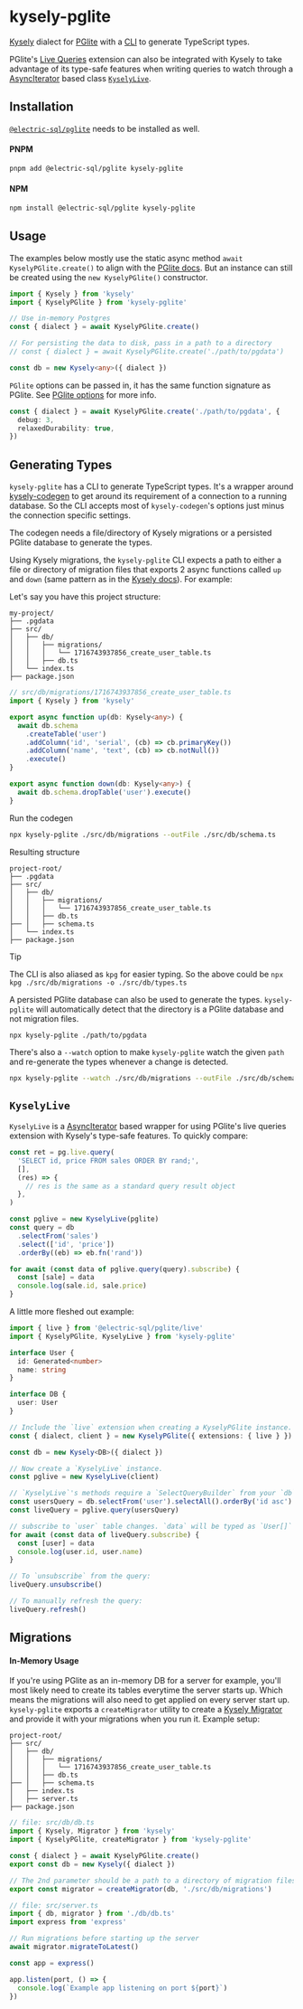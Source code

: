 # kysely-pglite

[Kysely](https://github.com/kysely-org/kysely) dialect for [PGlite](https://github.com/electric-sql/pglite) with a [CLI](#generating-types) to generate TypeScript types.

PGlite's [Live Queries](https://pglite.dev/docs/live-queries) extension can also be integrated with Kysely to take advantage of its type-safe features when writing queries to watch through a [AsyncIterator](https://developer.mozilla.org/en-US/docs/Web/JavaScript/Reference/Global_Objects/AsyncIterator) based class [`KyselyLive`](#kyselylive-usage).

## Installation

[`@electric-sql/pglite`](https://github.com/electric-sql/pglite) needs to be installed as well.

#### PNPM

```bash
pnpm add @electric-sql/pglite kysely-pglite
```

#### NPM

```bash
npm install @electric-sql/pglite kysely-pglite
```

## Usage

The examples below mostly use the static async method `await KyselyPGlite.create()` to align with the [PGlite docs](https://pglite.dev/docs/api#main-constructor). But an instance can still be created using the `new KyselyPGlite()` constructor.

```typescript
import { Kysely } from 'kysely'
import { KyselyPGlite } from 'kysely-pglite'

// Use in-memory Postgres
const { dialect } = await KyselyPGlite.create()

// For persisting the data to disk, pass in a path to a directory
// const { dialect } = await KyselyPGlite.create('./path/to/pgdata')

const db = new Kysely<any>({ dialect })
```

`PGlite` options can be passed in, it has the same function signature as PGlite. See [PGlite options](https://pglite.dev/docs/api#options) for more info.

```typescript
const { dialect } = await KyselyPGlite.create('./path/to/pgdata', {
  debug: 3,
  relaxedDurability: true,
})
```

## Generating Types

`kysely-pglite` has a CLI to generate TypeScript types. It's a wrapper around [kysely-codegen](https://github.com/RobinBlomberg/kysely-codegen) to get around its requirement of a connection to a running database. So the CLI accepts most of `kysely-codegen`'s options just minus the connection specific settings.

The codegen needs a file/directory of Kysely migrations or a persisted PGlite database to generate the types.

Using Kysely migrations, the `kysely-pglite` CLI expects a path to either a file or directory of migration files that exports 2 async functions called `up` and `down` (same pattern as in the [Kysely docs](https://kysely.dev/docs/migrations#migration-files)). For example:

Let's say you have this project structure:

```
my-project/
├── .pgdata
├── src/
│   ├── db/
│   │   ├── migrations/
│   │   │   └── 1716743937856_create_user_table.ts
│   │   ├── db.ts
│   └── index.ts
├── package.json
```

```typescript
// src/db/migrations/1716743937856_create_user_table.ts
import { Kysely } from 'kysely'

export async function up(db: Kysely<any>) {
  await db.schema
    .createTable('user')
    .addColumn('id', 'serial', (cb) => cb.primaryKey())
    .addColumn('name', 'text', (cb) => cb.notNull())
    .execute()
}

export async function down(db: Kysely<any>) {
  await db.schema.dropTable('user').execute()
}
```

Run the codegen

```bash
npx kysely-pglite ./src/db/migrations --outFile ./src/db/schema.ts
```

Resulting structure

```
project-root/
├── .pgdata
├── src/
│   ├── db/
│   │   ├── migrations/
│   │   │   └── 1716743937856_create_user_table.ts
│   │   ├── db.ts
├── │   ├── schema.ts
│   └── index.ts
├── package.json
```

> [!TIP]
> The CLI is also aliased as `kpg` for easier typing. So the above could be `npx kpg ./src/db/migrations -o ./src/db/types.ts`

A persisted PGlite database can also be used to generate the types. `kysely-pglite` will automatically detect that the directory is a PGlite database and not migration files.

```bash
npx kysely-pglite ./path/to/pgdata
```

There's also a `--watch` option to make `kysely-pglite` watch the given `path` and re-generate the types whenever a change is detected.

```bash
npx kysely-pglite --watch ./src/db/migrations --outFile ./src/db/schema.ts
```

## `KyselyLive`

`KyselyLive` is a [AsyncIterator](https://developer.mozilla.org/en-US/docs/Web/JavaScript/Reference/Global_Objects/AsyncIterator) based wrapper for using PGlite's live queries extension with Kysely's type-safe features. To quickly compare:

```typescript
const ret = pg.live.query(
  'SELECT id, price FROM sales ORDER BY rand;',
  [],
  (res) => {
    // res is the same as a standard query result object
  },
)

const pglive = new KyselyLive(pglite)
const query = db
  .selectFrom('sales')
  .select(['id', 'price'])
  .orderBy((eb) => eb.fn('rand'))

for await (const data of pglive.query(query).subscribe) {
  const [sale] = data
  console.log(sale.id, sale.price)
}
```

A little more fleshed out example:

```typescript
import { live } from '@electric-sql/pglite/live'
import { KyselyPGlite, KyselyLive } from 'kysely-pglite'

interface User {
  id: Generated<number>
  name: string
}

interface DB {
  user: User
}

// Include the `live` extension when creating a KyselyPGlite instance. `client` here is the PGlite instance that the Dialect is using.
const { dialect, client } = new KyselyPGlite({ extensions: { live } })

const db = new Kysely<DB>({ dialect })

// Now create a `KyselyLive` instance.
const pglive = new KyselyLive(client)

// `KyselyLive`'s methods require a `SelectQueryBuilder` from your `db` to infer the type of the data your query subscription will emit.
const usersQuery = db.selectFrom('user').selectAll().orderBy('id asc')
const liveQuery = pglive.query(usersQuery)

// subscribe to `user` table changes. `data` will be typed as `User[]`
for await (const data of liveQuery.subscribe) {
  const [user] = data
  console.log(user.id, user.name)
}

// To `unsubscribe` from the query:
liveQuery.unsubscribe()

// To manually refresh the query:
liveQuery.refresh()
```

## Migrations

#### In-Memory Usage

If you're using PGlite as an in-memory DB for a server for example, you'll most likely need to create its tables everytime the server starts up. Which means the migrations will also need to get applied on every server start up. `kysely-pglite` exports a `createMigrator` utility to create a [Kysely Migrator](https://kysely-org.github.io/kysely-apidoc/classes/Migrator.html) and provide it with your migrations when you run it. Example setup:

```
project-root/
├── src/
│   ├── db/
│   │   ├── migrations/
│   │   │   └── 1716743937856_create_user_table.ts
│   │   ├── db.ts
├── │   ├── schema.ts
│   ├── index.ts
│   ├── server.ts
├── package.json
```

```typescript
// file: src/db/db.ts
import { Kysely, Migrator } from 'kysely'
import { KyselyPGlite, createMigrator } from 'kysely-pglite'

const { dialect } = await KyselyPGlite.create()
export const db = new Kysely({ dialect })

// The 2nd parameter should be a path to a directory of migration files. Relative to the root dir
export const migrator = createMigrator(db, './src/db/migrations')
```

```typescript
// file: src/server.ts
import { db, migrator } from './db/db.ts'
import express from 'express'

// Run migrations before starting up the server
await migrator.migrateToLatest()

const app = express()

app.listen(port, () => {
  console.log(`Example app listening on port ${port}`)
})
```
